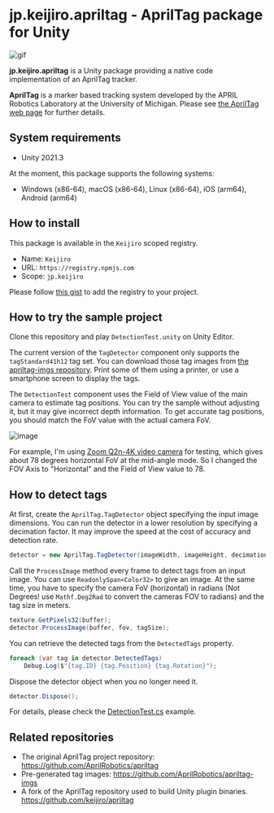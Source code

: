 jp.keijiro.apriltag - AprilTag package for Unity
================================================

![gif](https://i.imgur.com/1iushmq.gif)

**jp.keijiro.apriltag** is a Unity package providing a native code
implementation of an AprilTag tracker.

**AprilTag** is a marker based tracking system developed by the APRIL Robotics
Laboratory at the University of Michigan. Please see [the AprilTag web page]
for further details.

[the AprilTag web page]: https://april.eecs.umich.edu/software/apriltag

System requirements
-------------------

- Unity 2021.3

At the moment, this package supports the following systems:

- Windows (x86-64), macOS (x86-64), Linux (x86-64), iOS (arm64), Android (arm64)

How to install
--------------

This package is available in the `Keijiro` scoped registry.

- Name: `Keijiro`
- URL: `https://registry.npmjs.com`
- Scope: `jp.keijiro`

Please follow [this gist] to add the registry to your project.

[this gist]: https://gist.github.com/keijiro/f8c7e8ff29bfe63d86b888901b82644c

How to try the sample project
-----------------------------

Clone this repository and play `DetectionTest.unity` on Unity Editor.

The current version of the `TagDetector` component only supports the
`tagStandard41h12` tag set. You can download those tag images from
[the apriltag-imgs repository]. Print some of them using a printer, or use a
smartphone screen to display the tags.

[the apriltag-imgs repository]:
  https://github.com/AprilRobotics/apriltag-imgs/tree/master/tagStandard41h12

The `DetectionTest` component uses the Field of View value of the main camera to
estimate tag positions. You can try the sample without adjusting it, but it may
give incorrect depth information. To get accurate tag positions, you should
match the FoV value with the actual camera FoV.

![image](https://i.imgur.com/BUVHSnXl.jpg)

For example, I'm using [Zoom Q2n-4K video camera] for testing, which gives about
78 degrees horizontal FoV at the mid-angle mode. So I changed the FOV Axis to
"Horizontal" and the Field of View value to 78.

[Zoom Q2n-4K video camera]:
  https://zoomcorp.com/en/us/video-recorders/video-recorders/q2n-4k-handy-video-recorder/

How to detect tags
------------------

At first, create the `AprilTag.TagDetector` object specifying the input image
dimensions. You can run the detector in a lower resolution by specifying a
decimation factor. It may improve the speed at the cost of accuracy and
detection rate.

```csharp
detector = new AprilTag.TagDetector(imageWidth, imageHeight, decimation);
```

Call the `ProcessImage` method every frame to detect tags from an input image.
You can use `ReadonlySpan<Color32>` to give an image. At the same time, you have
to specify the camera FoV (horizontal) in radians (Not Degrees! use `Mathf.Deg2Rad` to convert the cameras FOV to radians)  and the tag size in meters.

```csharp
texture.GetPixels32(buffer);
detector.ProcessImage(buffer, fov, tagSize);
```

You can retrieve the detected tags from the `DetectedTags` property.

```csharp
foreach (var tag in detector.DetectedTags)
    Debug.Log($"{tag.ID} {tag.Position} {tag.Rotation}");
```

Dispose the detector object when you no longer need it.

```csharp
detector.Dispose();
```

For details, please check the [DetectionTest.cs] example.

[DetectionTest.cs]: /Assets/DetectionTest.cs

Related repositories
--------------------

- The original AprilTag project repository:
  https://github.com/AprilRobotics/apriltag
- Pre-generated tag images:
  https://github.com/AprilRobotics/apriltag-imgs
- A fork of the AprilTag repository used to build Unity plugin binaries.
  https://github.com/keijiro/apriltag
